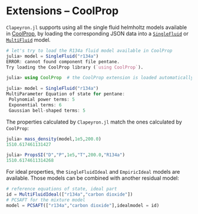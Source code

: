 # Extensions – CoolProp

`Clapeyron.jl` supports using all the single fluid helmholtz models available in [CoolProp](https://github.com/CoolProp/CoolProp), by loading the corresponding JSON data into a [`SingleFluid`](@ref) or [`MultiFluid`](@ref) model.

```julia
# let's try to load the R134a fluid model available in CoolProp
julia> model = SingleFluid("r134a")
ERROR: cannot found component file pentane.
Try loading the CoolProp library (`using CoolProp`).

julia> using CoolProp  # the CoolProp extension is loaded automatically when CoolProp is loaded

julia> model = SingleFluid("r134a")
MultiParameter Equation of state for pentane:
 Polynomial power terms: 5
 Exponential terms: 6
 Gaussian bell-shaped terms: 5
```

The properties calculated by `Clapeyron.jl` match the ones calculated by `CoolProp`:

```julia
julia> mass_density(model,1e5,200.0)
1510.617461131427

julia> PropsSI("D","P",1e5,"T",200.0,"R134a")
1510.6174611314268
```

For ideal properties, the `SingleFluidIdeal` and `EmpiricIdeal` models are available.
Those models can be combined with another residual model:

```julia
# reference equations of state, ideal part
id = MultiFluidIdeal(["r134a","carbon dioxide"])
# PCSAFT for the mixture model
model = PCSAFT(["r134a","carbon dioxide"],idealmodel = id)
```
